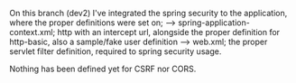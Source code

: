 On this branch (dev2) I've integrated the spring security to the application, where the proper definitions were set on;
--> spring-application-context.xml; http with an intercept url, alongside the proper definition for http-basic, also a sample/fake user definition
--> web.xml; the proper servlet filter definition, required to spring security usage.

Nothing has been defined yet for CSRF nor CORS.
